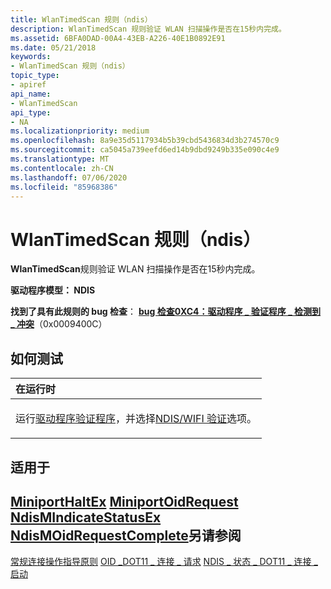 ```yaml
---
title: WlanTimedScan 规则（ndis）
description: WlanTimedScan 规则验证 WLAN 扫描操作是否在15秒内完成。
ms.assetid: 6BFA0DAD-00A4-43EB-A226-40E1B0892E91
ms.date: 05/21/2018
keywords:
- WlanTimedScan 规则（ndis）
topic_type:
- apiref
api_name:
- WlanTimedScan
api_type:
- NA
ms.localizationpriority: medium
ms.openlocfilehash: 8a9e35d5117934b5b39cbd5436834d3b274570c9
ms.sourcegitcommit: ca5045a739eefd6ed14b9dbd9249b335e090c4e9
ms.translationtype: MT
ms.contentlocale: zh-CN
ms.lasthandoff: 07/06/2020
ms.locfileid: "85968386"
---
```

# <a name="wlantimedscan-rule-ndis"></a>WlanTimedScan 规则（ndis）


**WlanTimedScan**规则验证 WLAN 扫描操作是否在15秒内完成。

**驱动程序模型： NDIS**

**找到了具有此规则的 bug 检查**： [**bug 检查0XC4：驱动程序 \_ 验证程序 \_ 检测到 \_ 冲突**](https://docs.microsoft.com/windows-hardware/drivers/debugger/bug-check-0xc4--driver-verifier-detected-violation)（0x0009400C）


<a name="how-to-test"></a>如何测试
-----------

<table>
<colgroup>
<col width="100%" />
</colgroup>
<thead>
<tr class="header">
<th align="left">在运行时</th>
</tr>
</thead>
<tbody>
<tr class="odd">
<td align="left"><p>运行<a href="https://docs.microsoft.com/windows-hardware/drivers/devtest/driver-verifier" data-raw-source="[Driver Verifier](https://docs.microsoft.com/windows-hardware/drivers/devtest/driver-verifier)">驱动程序验证程序</a>，并选择<a href="https://docs.microsoft.com/windows-hardware/drivers/devtest/ndis-wifi-verification" data-raw-source="[NDIS/WIFI verification](https://docs.microsoft.com/windows-hardware/drivers/devtest/ndis-wifi-verification)">NDIS/WIFI 验证</a>选项。</p></td>
</tr>
</tbody>
</table>

 

<a name="applies-to"></a>适用于
----------

[**MiniportHaltEx**](https://docs.microsoft.com/windows-hardware/drivers/ddi/ndis/nc-ndis-miniport_halt) 
[**MiniportOidRequest**](https://docs.microsoft.com/windows-hardware/drivers/ddi/ndis/nc-ndis-miniport_oid_request) 
[**NdisMIndicateStatusEx**](https://docs.microsoft.com/windows-hardware/drivers/ddi/ndis/nf-ndis-ndismindicatestatusex) 
[**NdisMOidRequestComplete**](https://docs.microsoft.com/windows-hardware/drivers/ddi/ndis/nf-ndis-ndismoidrequestcomplete)另请参阅
--------

[常规连接操作指导原则](https://docs.microsoft.com/windows-hardware/drivers/network/general-connection-operation-guidelines) 
[OID \_DOT11 \_ 连接 \_ 请求](https://docs.microsoft.com/windows-hardware/drivers/network/oid-dot11-connect-request) 
 [NDIS \_ 状态 \_ DOT11 \_ 连接 \_ 启动](https://docs.microsoft.com/windows-hardware/drivers/network/ndis-status-dot11-connection-start)
 

 





